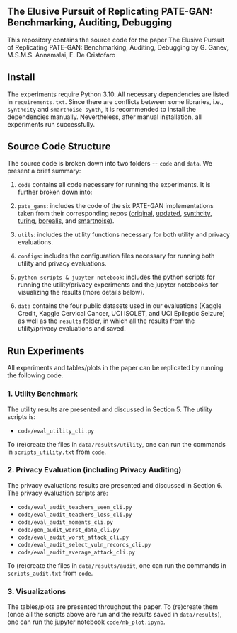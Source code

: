 ## The Elusive Pursuit of Replicating PATE-GAN: Benchmarking, Auditing, Debugging

This repository contains the source code for the paper The Elusive Pursuit of Replicating PATE-GAN: Benchmarking, Auditing, Debugging by G. Ganev, M.S.M.S. Annamalai, E. De Cristofaro


## Install

The experiments require Python 3.10.
All necessary dependencies are listed in `requirements.txt`.
Since there are conflicts between some libraries, i.e., `synthcity` and `smartnoise-synth`, it is recommended to install the dependencies manually.
Nevertheless, after manual installation, all experiments run successfully.


## Source Code Structure

The source code is broken down into two folders -- `code` and `data`.
We present a brief summary:

1. `code` contains all code necessary for running the experiments.
It is further broken down into:

  1. `pate_gans`: includes the code of the six PATE-GAN implementations taken from their corresponding repos ([original](https://bitbucket.org/mvdschaar/mlforhealthlabpub/src/master/alg/pategan/PATE_GAN.py), [updated](https://github.com/vanderschaarlab/mlforhealthlabpub/blob/main/alg/pategan/pate_gan.py), [synthcity](https://github.com/vanderschaarlab/synthcity/blob/main/src/synthcity/plugins/privacy/plugin_pategan.py), [turing](https://github.com/alan-turing-institute/reprosyn/blob/main/src/reprosyn/methods/gans/pate_gan.py), [borealis](https://github.com/BorealisAI/private-data-generation/blob/master/models/pate_gan.py), and [smartnoise](https://github.com/opendp/smartnoise-sdk/blob/main/synth/snsynth/pytorch/nn/pategan.py)).
  2. `utils`: includes the utility functions necessary for both utility and privacy evaluations.
  3. `configs`: includes the configuration files necessary for running both utility and privacy evaluations.
  3. `python scripts & jupyter notebook`: includes the python scripts for running the utility/privacy experiments and the jupyter notebooks for visualizing the results (more details below).

2. `data` contains the four public datasets used in our evaluations (Kaggle Credit, Kaggle Cervical Cancer, UCI ISOLET, and UCI Epileptic Seizure) as well as the `results` folder, in which all the results from the utility/privacy evaluations and saved.


## Run Experiments
All experiments and tables/plots in the paper can be replicated by running the following code.

### 1. Utility Benchmark
The utility results are presented and discussed in Section 5.
The utility scripts is:

* `code/eval_utility_cli.py`

To (re)create the files in `data/results/utility`, one can run the commands in `scripts_utility.txt` from `code`.

### 2. Privacy Evaluation (including Privacy Auditing)
The privacy evaluations results are presented and discussed in Section 6.
The privacy evaluation scripts are:

* `code/eval_audit_teachers_seen_cli.py`
* `code/eval_audit_teachers_loss_cli.py`
* `code/eval_audit_moments_cli.py`
* `code/gen_audit_worst_data_cli.py`
* `code/eval_audit_worst_attack_cli.py`
* `code/eval_audit_select_vuln_records_cli.py`
* `code/eval_audit_average_attack_cli.py`

To (re)create the files in `data/results/audit`, one can run the commands in `scripts_audit.txt` from `code`.

### 3. Visualizations
The tables/plots are presented throughout the paper.
To (re)create them (once all the scripts above are run and the results saved in `data/results`), one can run the jupyter notebook `code/nb_plot.ipynb`.
